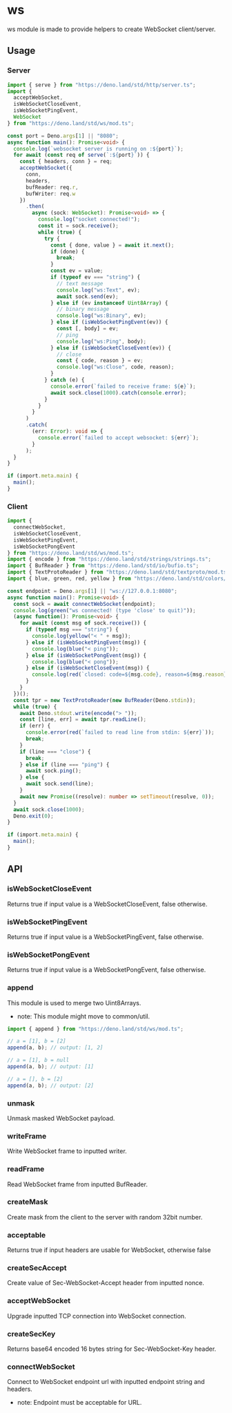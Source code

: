 # ws

ws module is made to provide helpers to create WebSocket client/server.

## Usage

### Server

```ts
import { serve } from "https://deno.land/std/http/server.ts";
import {
  acceptWebSocket,
  isWebSocketCloseEvent,
  isWebSocketPingEvent,
  WebSocket
} from "https://deno.land/std/ws/mod.ts";

const port = Deno.args[1] || "8080";
async function main(): Promise<void> {
  console.log(`websocket server is running on :${port}`);
  for await (const req of serve(`:${port}`)) {
    const { headers, conn } = req;
    acceptWebSocket({
      conn,
      headers,
      bufReader: req.r,
      bufWriter: req.w
    })
      .then(
        async (sock: WebSocket): Promise<void> => {
          console.log("socket connected!");
          const it = sock.receive();
          while (true) {
            try {
              const { done, value } = await it.next();
              if (done) {
                break;
              }
              const ev = value;
              if (typeof ev === "string") {
                // text message
                console.log("ws:Text", ev);
                await sock.send(ev);
              } else if (ev instanceof Uint8Array) {
                // binary message
                console.log("ws:Binary", ev);
              } else if (isWebSocketPingEvent(ev)) {
                const [, body] = ev;
                // ping
                console.log("ws:Ping", body);
              } else if (isWebSocketCloseEvent(ev)) {
                // close
                const { code, reason } = ev;
                console.log("ws:Close", code, reason);
              }
            } catch (e) {
              console.error(`failed to receive frame: ${e}`);
              await sock.close(1000).catch(console.error);
            }
          }
        }
      )
      .catch(
        (err: Error): void => {
          console.error(`failed to accept websocket: ${err}`);
        }
      );
  }
}

if (import.meta.main) {
  main();
}
```

### Client

```ts
import {
  connectWebSocket,
  isWebSocketCloseEvent,
  isWebSocketPingEvent,
  isWebSocketPongEvent
} from "https://deno.land/std/ws/mod.ts";
import { encode } from "https://deno.land/std/strings/strings.ts";
import { BufReader } from "https://deno.land/std/io/bufio.ts";
import { TextProtoReader } from "https://deno.land/std/textproto/mod.ts";
import { blue, green, red, yellow } from "https://deno.land/std/colors/mod.ts";

const endpoint = Deno.args[1] || "ws://127.0.0.1:8080";
async function main(): Promise<void> {
  const sock = await connectWebSocket(endpoint);
  console.log(green("ws connected! (type 'close' to quit)"));
  (async function(): Promise<void> {
    for await (const msg of sock.receive()) {
      if (typeof msg === "string") {
        console.log(yellow("< " + msg));
      } else if (isWebSocketPingEvent(msg)) {
        console.log(blue("< ping"));
      } else if (isWebSocketPongEvent(msg)) {
        console.log(blue("< pong"));
      } else if (isWebSocketCloseEvent(msg)) {
        console.log(red(`closed: code=${msg.code}, reason=${msg.reason}`));
      }
    }
  })();
  const tpr = new TextProtoReader(new BufReader(Deno.stdin));
  while (true) {
    await Deno.stdout.write(encode("> "));
    const [line, err] = await tpr.readLine();
    if (err) {
      console.error(red(`failed to read line from stdin: ${err}`));
      break;
    }
    if (line === "close") {
      break;
    } else if (line === "ping") {
      await sock.ping();
    } else {
      await sock.send(line);
    }
    await new Promise((resolve): number => setTimeout(resolve, 0));
  }
  await sock.close(1000);
  Deno.exit(0);
}

if (import.meta.main) {
  main();
}
```

## API

### isWebSocketCloseEvent

Returns true if input value is a WebSocketCloseEvent, false otherwise.

### isWebSocketPingEvent

Returns true if input value is a WebSocketPingEvent, false otherwise.

### isWebSocketPongEvent

Returns true if input value is a WebSocketPongEvent, false otherwise.

### append

This module is used to merge two Uint8Arrays.

- note: This module might move to common/util.

```ts
import { append } from "https://deno.land/std/ws/mod.ts";

// a = [1], b = [2]
append(a, b); // output: [1, 2]

// a = [1], b = null
append(a, b); // output: [1]

// a = [], b = [2]
append(a, b); // output: [2]
```

### unmask

Unmask masked WebSocket payload.

### writeFrame

Write WebSocket frame to inputted writer.

### readFrame

Read WebSocket frame from inputted BufReader.

### createMask

Create mask from the client to the server with random 32bit number.

### acceptable

Returns true if input headers are usable for WebSocket, otherwise false

### createSecAccept

Create value of Sec-WebSocket-Accept header from inputted nonce.

### acceptWebSocket

Upgrade inputted TCP connection into WebSocket connection.

### createSecKey

Returns base64 encoded 16 bytes string for Sec-WebSocket-Key header.

### connectWebSocket

Connect to WebSocket endpoint url with inputted endpoint string and headers.

- note: Endpoint must be acceptable for URL.
